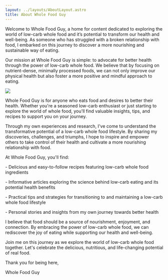 ```yaml
---
layout: ../layouts/AboutLayout.astro
title: About Whole Food Guy
---
```

Welcome to Whole Food Guy, a home for content dedicated to exploring the world of low-carb whole food and it’s potential to transform our health and well-being. As someone who has struggled with a broken relationship with food, I embarked on this journey to discover a more nourishing and sustainable way of eating.

Our mission at Whole Food Guy is simple: to advocate for better health through the power of low-carb whole food. We believe that by focusing on nutrient-dense, minimally processed foods, we can not only improve our physical health but also foster a more positive and mindful approach to eating.

![](/assets/com-wholefoodguy-about2.svg)

Whole Food Guy is for anyone who eats food and desires to better their health. Whether you're a seasoned low-carb enthusiast or just starting to explore the world of whole food, you'll find valuable insights, tips, and recipes to support you on your journey.

Through my own experiences and research, I've come to understand the transformative potential of a low-carb whole food lifestyle. By sharing my discoveries, challenges, and triumphs, I hope to inspire and empower others to take control of their health and cultivate a more nourishing relationship with food.

At Whole Food Guy, you'll find:

\- Delicious and easy-to-follow recipes featuring low-carb whole food ingredients

\- Informative articles exploring the science behind low-carb eating and its potential health benefits

\- Practical tips and strategies for transitioning to and maintaining a low-carb whole food lifestyle

\- Personal stories and insights from my own journey towards better health

I believe that food should be a source of nourishment, enjoyment, and connection. By embracing the power of low-carb whole food, we can rediscover the joy of eating while supporting our health and well-being.

Join me on this journey as we explore the world of low-carb whole food together. Let's celebrate the delicious, nutritious, and life-changing potential of real food.

Thank you for being here,

Whole Food Guy